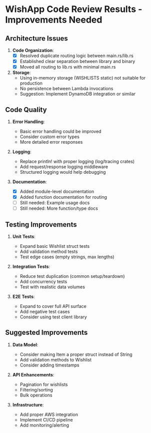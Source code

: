 # WishApp Code Review Results - Improvements Needed

## Architecture Issues
1. **Code Organization**:
   - [x] Resolved duplicate routing logic between main.rs/lib.rs
   - [x] Established clear separation between library and binary
   - [x] Moved all routing to lib.rs with minimal main.rs

2. **Storage**:
   - Using in-memory storage (WISHLISTS static) not suitable for production
   - No persistence between Lambda invocations
   - Suggestion: Implement DynamoDB integration or similar

## Code Quality
1. **Error Handling**:
   - Basic error handling could be improved
   - Consider custom error types
   - More detailed error responses

2. **Logging**:
   - Replace println! with proper logging (log/tracing crates)
   - Add request/response logging middleware
   - Structured logging would help debugging

3. **Documentation**:
   - [x] Added module-level documentation
   - [x] Added function documentation for routing
   - [ ] Still needed: Example usage docs
   - [ ] Still needed: More function/type docs

## Testing Improvements
1. **Unit Tests**:
   - Expand basic Wishlist struct tests
   - Add validation method tests
   - Test edge cases (empty strings, max lengths)

2. **Integration Tests**:
   - Reduce test duplication (common setup/teardown)
   - Add concurrency tests
   - Test with realistic data volumes

3. **E2E Tests**:
   - Expand to cover full API surface
   - Add negative test cases
   - Consider using test client library

## Suggested Improvements
1. **Data Model**:
   - Consider making Item a proper struct instead of String
   - Add validation methods to Wishlist
   - Consider adding timestamps

2. **API Enhancements**:
   - Pagination for wishlists
   - Filtering/sorting
   - Bulk operations

3. **Infrastructure**:
   - Add proper AWS integration
   - Implement CI/CD pipeline
   - Add monitoring/alerting